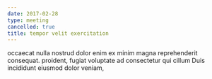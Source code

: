 ```yaml
---
date: 2017-02-28
type: meeting
cancelled: true
title: tempor velit exercitation
---
```

occaecat nulla nostrud dolor enim ex minim magna reprehenderit consequat. proident, fugiat voluptate ad consectetur qui cillum Duis incididunt eiusmod dolor veniam,